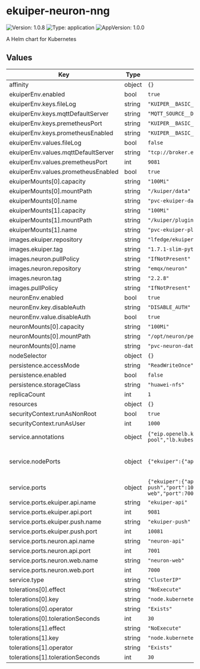 # ekuiper-neuron-nng

![Version: 1.0.8](https://img.shields.io/badge/Version-1.0.8-informational?style=flat-square) ![Type: application](https://img.shields.io/badge/Type-application-informational?style=flat-square) ![AppVersion: 1.0.0](https://img.shields.io/badge/AppVersion-1.0.0-informational?style=flat-square)

A Helm chart for Kubernetes

## Values

| Key | Type | Default | Description |
|-----|------|---------|-------------|
| affinity | object | `{}` |  |
| ekuiperEnv.enabled | bool | `true` |  |
| ekuiperEnv.keys.fileLog | string | `"KUIPER__BASIC__FILELOG"` |  |
| ekuiperEnv.keys.mqttDefaultServer | string | `"MQTT_SOURCE__DEFAULT__SERVER"` |  |
| ekuiperEnv.keys.premetheusPort | string | `"KUIPER__BASIC__PROMETHEUSPORT"` |  |
| ekuiperEnv.keys.prometheusEnabled | string | `"KUIPER__BASIC__PROMETHEU"` |  |
| ekuiperEnv.values.fileLog | bool | `false` |  |
| ekuiperEnv.values.mqttDefaultServer | string | `"tcp://broker.emqx.io:1883"` |  |
| ekuiperEnv.values.premetheusPort | int | `9081` |  |
| ekuiperEnv.values.prometheusEnabled | bool | `true` |  |
| ekuiperMounts[0].capacity | string | `"100Mi"` |  |
| ekuiperMounts[0].mountPath | string | `"/kuiper/data"` |  |
| ekuiperMounts[0].name | string | `"pvc-ekuiper-data"` |  |
| ekuiperMounts[1].capacity | string | `"100Mi"` |  |
| ekuiperMounts[1].mountPath | string | `"/kuiper/plugins/portable"` |  |
| ekuiperMounts[1].name | string | `"pvc-ekuiper-plugins-portable"` |  |
| images.ekuiper.repository | string | `"lfedge/ekuiper"` |  |
| images.ekuiper.tag | string | `"1.7.1-slim-python"` |  |
| images.neuron.pullPolicy | string | `"IfNotPresent"` |  |
| images.neuron.repository | string | `"emqx/neuron"` |  |
| images.neuron.tag | string | `"2.2.8"` |  |
| images.pullPolicy | string | `"IfNotPresent"` |  |
| neuronEnv.enabled | bool | `true` |  |
| neuronEnv.key.disableAuth | string | `"DISABLE_AUTH"` |  |
| neuronEnv.value.disableAuth | bool | `true` |  |
| neuronMounts[0].capacity | string | `"100Mi"` |  |
| neuronMounts[0].mountPath | string | `"/opt/neuron/persistence"` |  |
| neuronMounts[0].name | string | `"pvc-neuron-data"` |  |
| nodeSelector | object | `{}` |  |
| persistence.accessMode | string | `"ReadWriteOnce"` |  |
| persistence.enabled | bool | `false` |  |
| persistence.storageClass | string | `"huawei-nfs"` |  |
| replicaCount | int | `1` |  |
| resources | object | `{}` |  |
| securityContext.runAsNonRoot | bool | `true` |  |
| securityContext.runAsUser | int | `1000` |  |
| service.annotations | object | `{"eip.openelb.kubesphere.io/v1alpha2":"eip-pool","lb.kubesphere.io/v1alpha1":"openelb","protocol.openelb.kubesphere.io/v1alpha1":"layer2"}` | Provide any additional annotations which may be required. Evaluated as a template |
| service.nodePorts | object | `{"ekuiper":{"api":null,"push":null},"neuron":{"api":null,"web":null}}` | Specify the nodePort(s) value for the LoadBalancer and NodePort service types. ref: https://kubernetes.io/docs/concepts/services-networking/service/#type-nodeport |
| service.ports | object | `{"ekuiper":{"api":{"name":"ekuiper-api","port":9081},"push":{"name":"ekuiper-push","port":10081}},"neuron":{"api":{"name":"neuron-api","port":7001},"web":{"name":"neuron-web","port":7000}}}` | Service ports |
| service.ports.ekuiper.api.name | string | `"ekuiper-api"` | eKuiper api port name |
| service.ports.ekuiper.api.port | int | `9081` | eKuiper api port |
| service.ports.ekuiper.push.name | string | `"ekuiper-push"` | eKuiper push port name |
| service.ports.ekuiper.push.port | int | `10081` | eKuiper push port |
| service.ports.neuron.api.name | string | `"neuron-api"` | Neuron API port name |
| service.ports.neuron.api.port | int | `7001` | Neuron API port |
| service.ports.neuron.web.name | string | `"neuron-web"` | Neuron Dashboard port name |
| service.ports.neuron.web.port | int | `7000` | Neuron Dashboard port |
| service.type | string | `"ClusterIP"` | service type |
| tolerations[0].effect | string | `"NoExecute"` |  |
| tolerations[0].key | string | `"node.kubernetes.io/not-ready"` |  |
| tolerations[0].operator | string | `"Exists"` |  |
| tolerations[0].tolerationSeconds | int | `30` |  |
| tolerations[1].effect | string | `"NoExecute"` |  |
| tolerations[1].key | string | `"node.kubernetes.io/unreachable"` |  |
| tolerations[1].operator | string | `"Exists"` |  |
| tolerations[1].tolerationSeconds | int | `30` |  |

